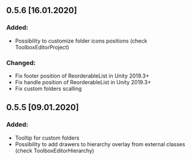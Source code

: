 ## 0.5.6 [16.01.2020]

### Added:
- Possibility to customize folder icons positions (check ToolboxEditorProject)

### Changed:
- Fix footer position of ReorderableList in Unity 2019.3+
- Fix handle position of ReorderableList in Unity 2019.3+
- Fix custom folders scalling 

## 0.5.5 [09.01.2020]

### Added:
- Tooltip for custom folders
- Possibility to add drawers to hierarchy overlay from external classes (check ToolboxEditorHierarchy)